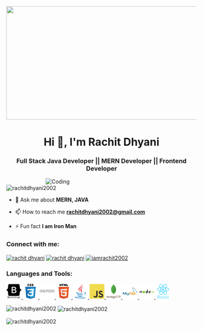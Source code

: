 <img src="https://i.makeagif.com/media/12-25-2015/T8bahf.gif" width="900" height="300">
<h1 align="center">Hi 👋, I'm Rachit Dhyani</h1>
<h3 align="center">Full Stack Java Developer || MERN Developer || Frontend Developer</h3>
<img align ="right" alt="Coding" width="400" src="https://thumbs.gfycat.com/FreshAnyHanumanmonkey-size_restricted.gif">
<p align="left"> <img src="https://komarev.com/ghpvc/?username=rachitdhyani2002&label=Profile%20views&color=0e75b6&style=flat" alt="rachitdhyani2002" /> </p>

- 💬 Ask me about **MERN, JAVA**

- 📫 How to reach me **rachitdhyani2002@gmail.com**

- ⚡ Fun fact **I am Iron Man**

<h3 align="left">Connect with me:</h3>
<p align="left">
<a href="https://linkedin.com/in/rachit dhyani" target="blank"><img align="center" src="https://raw.githubusercontent.com/rahuldkjain/github-profile-readme-generator/master/src/images/icons/Social/linked-in-alt.svg" alt="rachit dhyani" height="30" width="40" /></a>
<a href="https://fb.com/rachit dhyani" target="blank"><img align="center" src="https://raw.githubusercontent.com/rahuldkjain/github-profile-readme-generator/master/src/images/icons/Social/facebook.svg" alt="rachit dhyani" height="30" width="40" /></a>
<a href="https://instagram.com/iamrachit2002" target="blank"><img align="center" src="https://raw.githubusercontent.com/rahuldkjain/github-profile-readme-generator/master/src/images/icons/Social/instagram.svg" alt="iamrachit2002" height="30" width="40" /></a>
</p>

<h3 align="left">Languages and Tools:</h3>
<p align="left"> <a href="https://getbootstrap.com" target="_blank" rel="noreferrer"> <img src="https://raw.githubusercontent.com/devicons/devicon/master/icons/bootstrap/bootstrap-plain-wordmark.svg" alt="bootstrap" width="40" height="40"/> </a> <a href="https://www.w3schools.com/css/" target="_blank" rel="noreferrer"> <img src="https://raw.githubusercontent.com/devicons/devicon/master/icons/css3/css3-original-wordmark.svg" alt="css3" width="40" height="40"/> </a> <a href="https://expressjs.com" target="_blank" rel="noreferrer"> <img src="https://raw.githubusercontent.com/devicons/devicon/master/icons/express/express-original-wordmark.svg" alt="express" width="40" height="40"/> </a> <a href="https://www.w3.org/html/" target="_blank" rel="noreferrer"> <img src="https://raw.githubusercontent.com/devicons/devicon/master/icons/html5/html5-original-wordmark.svg" alt="html5" width="40" height="40"/> </a> <a href="https://www.java.com" target="_blank" rel="noreferrer"> <img src="https://raw.githubusercontent.com/devicons/devicon/master/icons/java/java-original.svg" alt="java" width="40" height="40"/> </a> <a href="https://developer.mozilla.org/en-US/docs/Web/JavaScript" target="_blank" rel="noreferrer"> <img src="https://raw.githubusercontent.com/devicons/devicon/master/icons/javascript/javascript-original.svg" alt="javascript" width="40" height="40"/> </a> <a href="https://www.mongodb.com/" target="_blank" rel="noreferrer"> <img src="https://raw.githubusercontent.com/devicons/devicon/master/icons/mongodb/mongodb-original-wordmark.svg" alt="mongodb" width="40" height="40"/> </a> <a href="https://www.mysql.com/" target="_blank" rel="noreferrer"> <img src="https://raw.githubusercontent.com/devicons/devicon/master/icons/mysql/mysql-original-wordmark.svg" alt="mysql" width="40" height="40"/> </a> <a href="https://nodejs.org" target="_blank" rel="noreferrer"> <img src="https://raw.githubusercontent.com/devicons/devicon/master/icons/nodejs/nodejs-original-wordmark.svg" alt="nodejs" width="40" height="40"/> </a> <a href="https://reactjs.org/" target="_blank" rel="noreferrer"> <img src="https://raw.githubusercontent.com/devicons/devicon/master/icons/react/react-original-wordmark.svg" alt="react" width="40" height="40"/> </a> </p>

<p><img align="left" src="https://github-readme-stats.vercel.app/api/top-langs?username=rachitdhyani2002&show_icons=true&locale=en&layout=compact" alt="rachitdhyani2002" /></p>

<p>&nbsp;<img align="center" src="https://github-readme-stats.vercel.app/api?username=rachitdhyani2002&show_icons=true&locale=en" alt="rachitdhyani2002" /></p>

<p><img align="center" src="https://github-readme-streak-stats.herokuapp.com/?user=rachitdhyani2002&" alt="rachitdhyani2002" /></p>
